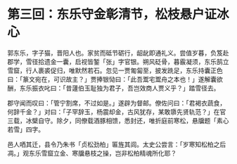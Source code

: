 # 第三回：东乐守金彰清节，松枝悬户证冰心

郭东乐，字子猫，晋阳人也。家贫而砥节砺行，龆龀即通礼义。尝值岁暮，负笈赴郡学，雪径拾遗金一囊，启视皆錾「张」字官银。朔风砭骨，暮霰凝须，东乐鹄立雪窟，行人裹裘促归，唯默然若石。忽见一贾匍匐至，披发跣足，东乐持囊正色曰：「篆文宛在，可识故主？」贾捧银恸曰：「此吾鬻宅鬻舟之本也！」遂解囊欲酬，东乐振衣叱曰：「昔蘧伯玉耻独为君子，吾岂效商人贾义乎？」踏雪径去。

郡守闻而叹曰：「管宁割席，不过如是。」遂辟为督邮。僚佐问曰：「君褐衣蔬食，何辞千金？」对曰：「子罕辞玉，杨震却金，古风犹存，某敢隳先贤轨范？」在官三载，冰檗自守。除夕，同僚载酒豚相馈，悉封还，唯折庭前寒松，悬牖题「素心若雪」四字。

邑人哂其迁，县令乃朱书「贞松劲柏」匾旌其闾。太史公尝言：「岁寒知松柏之后凋。」观东乐雪窟立金、寒牖悬枝之操，岂非松柏精魂所化耶？
